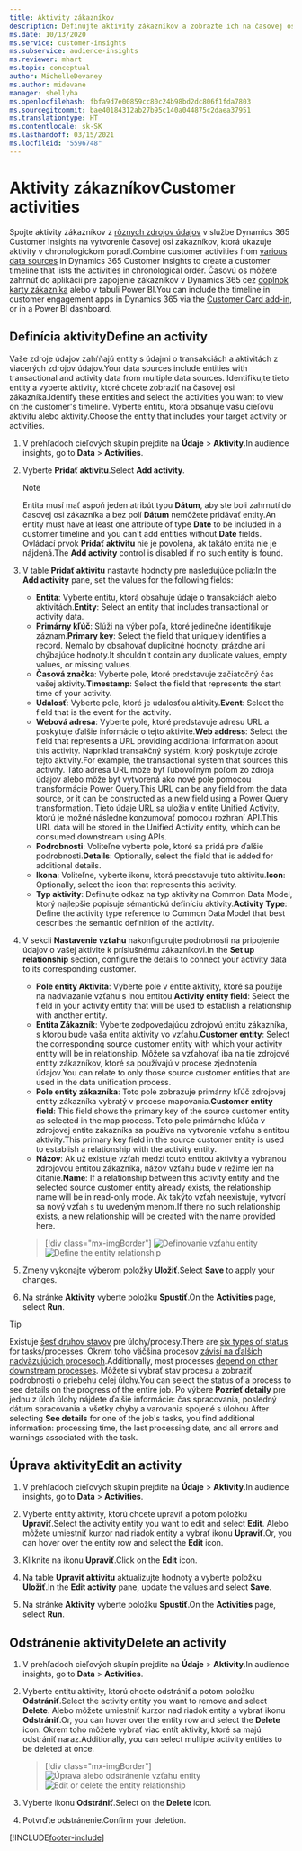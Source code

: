 ```yaml
---
title: Aktivity zákazníkov
description: Definujte aktivity zákazníkov a zobrazte ich na časovej osi zákazníkov.
ms.date: 10/13/2020
ms.service: customer-insights
ms.subservice: audience-insights
ms.reviewer: mhart
ms.topic: conceptual
author: MichelleDevaney
ms.author: midevane
manager: shellyha
ms.openlocfilehash: fbfa9d7e00859cc80c24b98bd2dc806f1fda7803
ms.sourcegitcommit: bae40184312ab27b95c140a044875c2daea37951
ms.translationtype: HT
ms.contentlocale: sk-SK
ms.lasthandoff: 03/15/2021
ms.locfileid: "5596748"
---
```

# <a name="customer-activities"></a><span data-ttu-id="b157a-103">Aktivity zákazníkov</span><span class="sxs-lookup"><span data-stu-id="b157a-103">Customer activities</span></span>

<span data-ttu-id="b157a-104">Spojte aktivity zákazníkov z [rôznych zdrojov údajov](data-sources.md) v službe Dynamics 365 Customer Insights na vytvorenie časovej osi zákazníkov, ktorá ukazuje aktivity v chronologickom poradí.</span><span class="sxs-lookup"><span data-stu-id="b157a-104">Combine customer activities from [various data sources](data-sources.md) in Dynamics 365 Customer Insights to create a customer timeline that lists the activities in chronological order.</span></span> <span data-ttu-id="b157a-105">Časovú os môžete zahrnúť do aplikácií pre zapojenie zákazníkov v Dynamics 365 cez [doplnok karty zákazníka](customer-card-add-in.md) alebo v tabuli Power BI.</span><span class="sxs-lookup"><span data-stu-id="b157a-105">You can include the timeline in customer engagement apps in Dynamics 365 via the [Customer Card add-in](customer-card-add-in.md), or in a Power BI dashboard.</span></span>

## <a name="define-an-activity"></a><span data-ttu-id="b157a-106">Definícia aktivity</span><span class="sxs-lookup"><span data-stu-id="b157a-106">Define an activity</span></span>

<span data-ttu-id="b157a-107">Vaše zdroje údajov zahŕňajú entity s údajmi o transakciách a aktivitách z viacerých zdrojov údajov.</span><span class="sxs-lookup"><span data-stu-id="b157a-107">Your data sources include entities with transactional and activity data from multiple data sources.</span></span> <span data-ttu-id="b157a-108">Identifikujte tieto entity a vyberte aktivity, ktoré chcete zobraziť na časovej osi zákazníka.</span><span class="sxs-lookup"><span data-stu-id="b157a-108">Identify these entities and select the activities you want to view on the customer's timeline.</span></span> <span data-ttu-id="b157a-109">Vyberte entitu, ktorá obsahuje vašu cieľovú aktivitu alebo aktivity.</span><span class="sxs-lookup"><span data-stu-id="b157a-109">Choose the entity that includes your target activity or activities.</span></span>

1. <span data-ttu-id="b157a-110">V prehľadoch cieľových skupín prejdite na **Údaje** > **Aktivity**.</span><span class="sxs-lookup"><span data-stu-id="b157a-110">In audience insights, go to **Data** > **Activities**.</span></span>

1. <span data-ttu-id="b157a-111">Vyberte **Pridať aktivitu**.</span><span class="sxs-lookup"><span data-stu-id="b157a-111">Select **Add activity**.</span></span>

   > [!NOTE]
   > <span data-ttu-id="b157a-112">Entita musí mať aspoň jeden atribút typu **Dátum**, aby ste boli zahrnutí do časovej osi zákazníka a bez polí **Dátum** nemôžete pridávať entity.</span><span class="sxs-lookup"><span data-stu-id="b157a-112">An entity must have at least one attribute of type **Date** to be included in a customer timeline and you can't add entities without **Date** fields.</span></span> <span data-ttu-id="b157a-113">Ovládací prvok **Pridať aktivitu** nie je povolená, ak takáto entita nie je nájdená.</span><span class="sxs-lookup"><span data-stu-id="b157a-113">The **Add activity** control is disabled if no such entity is found.</span></span>

1. <span data-ttu-id="b157a-114">V table **Pridať aktivitu** nastavte hodnoty pre nasledujúce polia:</span><span class="sxs-lookup"><span data-stu-id="b157a-114">In the **Add activity** pane, set the values for the following fields:</span></span>

   - <span data-ttu-id="b157a-115">**Entita**: Vyberte entitu, ktorá obsahuje údaje o transakciách alebo aktivitách.</span><span class="sxs-lookup"><span data-stu-id="b157a-115">**Entity**: Select an entity that includes transactional or activity data.</span></span>
   - <span data-ttu-id="b157a-116">**Primárny kľúč**: Slúži na výber poľa, ktoré jedinečne identifikuje záznam.</span><span class="sxs-lookup"><span data-stu-id="b157a-116">**Primary key**: Select the field that uniquely identifies a record.</span></span> <span data-ttu-id="b157a-117">Nemalo by obsahovať duplicitné hodnoty, prázdne ani chýbajúce hodnoty.</span><span class="sxs-lookup"><span data-stu-id="b157a-117">It shouldn't contain any duplicate values, empty values, or missing values.</span></span>
   - <span data-ttu-id="b157a-118">**Časová značka**: Vyberte pole, ktoré predstavuje začiatočný čas vašej aktivity.</span><span class="sxs-lookup"><span data-stu-id="b157a-118">**Timestamp**: Select the field that represents the start time of your activity.</span></span>
   - <span data-ttu-id="b157a-119">**Udalosť**: Vyberte pole, ktoré je udalosťou aktivity.</span><span class="sxs-lookup"><span data-stu-id="b157a-119">**Event**: Select the field that is the event for the activity.</span></span>
   - <span data-ttu-id="b157a-120">**Webová adresa**: Vyberte pole, ktoré predstavuje adresu URL a poskytuje ďalšie informácie o tejto aktivite.</span><span class="sxs-lookup"><span data-stu-id="b157a-120">**Web address**: Select the field that represents a URL providing additional information about this activity.</span></span> <span data-ttu-id="b157a-121">Napríklad transakčný systém, ktorý poskytuje zdroje tejto aktivity.</span><span class="sxs-lookup"><span data-stu-id="b157a-121">For example, the transactional system that sources this activity.</span></span> <span data-ttu-id="b157a-122">Táto adresa URL môže byť ľubovoľným poľom zo zdroja údajov alebo môže byť vytvorená ako nové pole pomocou transformácie Power Query.</span><span class="sxs-lookup"><span data-stu-id="b157a-122">This URL can be any field from the data source, or it can be constructed as a new field using a Power Query transformation.</span></span> <span data-ttu-id="b157a-123">Tieto údaje URL sa uložia v entite Unified Activity, ktorú je možné následne konzumovať pomocou rozhraní API.</span><span class="sxs-lookup"><span data-stu-id="b157a-123">This URL data will be stored in the Unified Activity entity, which can be consumed downstream using APIs.</span></span>
   - <span data-ttu-id="b157a-124">**Podrobnosti**: Voliteľne vyberte pole, ktoré sa pridá pre ďalšie podrobnosti.</span><span class="sxs-lookup"><span data-stu-id="b157a-124">**Details**: Optionally, select the field that is added for additional details.</span></span>
   - <span data-ttu-id="b157a-125">**Ikona**: Voliteľne, vyberte ikonu, ktorá predstavuje túto aktivitu.</span><span class="sxs-lookup"><span data-stu-id="b157a-125">**Icon**: Optionally, select the icon that represents this activity.</span></span>
   - <span data-ttu-id="b157a-126">**Typ aktivity**: Definujte odkaz na typ aktivity na Common Data Model, ktorý najlepšie popisuje sémantickú definíciu aktivity.</span><span class="sxs-lookup"><span data-stu-id="b157a-126">**Activity Type**: Define the activity type reference to Common Data Model that best describes the semantic definition of the activity.</span></span>

1. <span data-ttu-id="b157a-127">V sekcii **Nastavenie vzťahu** nakonfigurujte podrobnosti na pripojenie údajov o vašej aktivite k príslušnému zákazníkovi.</span><span class="sxs-lookup"><span data-stu-id="b157a-127">In the **Set up relationship** section, configure the details to connect your activity data to its corresponding customer.</span></span>

    - <span data-ttu-id="b157a-128">**Pole entity Aktivita**: Vyberte pole v entite aktivity, ktoré sa použije na nadviazanie vzťahu s inou entitou.</span><span class="sxs-lookup"><span data-stu-id="b157a-128">**Activity entity field**: Select the field in your activity entity that will be used to establish a relationship with another entity.</span></span>
    - <span data-ttu-id="b157a-129">**Entita Zákazník**: Vyberte zodpovedajúcu zdrojovú entitu zákazníka, s ktorou bude vaša entita aktivity vo vzťahu.</span><span class="sxs-lookup"><span data-stu-id="b157a-129">**Customer entity**: Select the corresponding source customer entity with which your activity entity will be in relationship.</span></span> <span data-ttu-id="b157a-130">Môžete sa vzťahovať iba na tie zdrojové entity zákazníkov, ktoré sa používajú v procese zjednotenia údajov.</span><span class="sxs-lookup"><span data-stu-id="b157a-130">You can relate to only those source customer entities that are used in the data unification process.</span></span>
    - <span data-ttu-id="b157a-131">**Pole entity zákazníka**: Toto pole zobrazuje primárny kľúč zdrojovej entity zákazníka vybratý v procese mapovania.</span><span class="sxs-lookup"><span data-stu-id="b157a-131">**Customer entity field**: This field shows the primary key of the source customer entity as selected in the map process.</span></span> <span data-ttu-id="b157a-132">Toto pole primárneho kľúča v zdrojovej entite zákazníka sa používa na vytvorenie vzťahu s entitou aktivity.</span><span class="sxs-lookup"><span data-stu-id="b157a-132">This primary key field in the source customer entity is used to establish a relationship with the activity entity.</span></span>
    - <span data-ttu-id="b157a-133">**Názov**: Ak už existuje vzťah medzi touto entitou aktivity a vybranou zdrojovou entitou zákazníka, názov vzťahu bude v režime len na čítanie.</span><span class="sxs-lookup"><span data-stu-id="b157a-133">**Name**: If a relationship between this activity entity and the selected source customer entity already exists, the relationship name will be in read-only mode.</span></span> <span data-ttu-id="b157a-134">Ak takýto vzťah neexistuje, vytvorí sa nový vzťah s tu uvedeným menom.</span><span class="sxs-lookup"><span data-stu-id="b157a-134">If there no such relationship exists, a new relationship will be created with the name provided here.</span></span>
   
   > [!div class="mx-imgBorder"]
   > <span data-ttu-id="b157a-135">![Definovanie vzťahu entity](media/activities-entities-define.png "Definovanie vzťahu entity")</span><span class="sxs-lookup"><span data-stu-id="b157a-135">![Define the entity relationship](media/activities-entities-define.png "Define the entity relationship")</span></span>

1. <span data-ttu-id="b157a-136">Zmeny vykonajte výberom položky **Uložiť**.</span><span class="sxs-lookup"><span data-stu-id="b157a-136">Select **Save** to apply your changes.</span></span>

1. <span data-ttu-id="b157a-137">Na stránke **Aktivity** vyberte položku **Spustiť**.</span><span class="sxs-lookup"><span data-stu-id="b157a-137">On the **Activities** page, select **Run**.</span></span>

> [!TIP]
> <span data-ttu-id="b157a-138">Existuje [šesť druhov stavov](system.md#status-types) pre úlohy/procesy.</span><span class="sxs-lookup"><span data-stu-id="b157a-138">There are [six types of status](system.md#status-types) for tasks/processes.</span></span> <span data-ttu-id="b157a-139">Okrem toho väčšina procesov [závisí na ďalších nadväzujúcich procesoch](system.md#refresh-policies).</span><span class="sxs-lookup"><span data-stu-id="b157a-139">Additionally, most processes [depend on other downstream processes](system.md#refresh-policies).</span></span> <span data-ttu-id="b157a-140">Môžete si vybrať stav procesu a zobraziť podrobnosti o priebehu celej úlohy.</span><span class="sxs-lookup"><span data-stu-id="b157a-140">You can select the status of a process to see details on the progress of the entire job.</span></span> <span data-ttu-id="b157a-141">Po výbere **Pozrieť detaily** pre jednu z úloh úlohy nájdete ďalšie informácie: čas spracovania, posledný dátum spracovania a všetky chyby a varovania spojené s úlohou.</span><span class="sxs-lookup"><span data-stu-id="b157a-141">After selecting **See details** for one of the job's tasks, you find additional information: processing time, the last processing date, and all errors and warnings associated with the task.</span></span>

## <a name="edit-an-activity"></a><span data-ttu-id="b157a-142">Úprava aktivity</span><span class="sxs-lookup"><span data-stu-id="b157a-142">Edit an activity</span></span>

1. <span data-ttu-id="b157a-143">V prehľadoch cieľových skupín prejdite na **Údaje** > **Aktivity**.</span><span class="sxs-lookup"><span data-stu-id="b157a-143">In audience insights, go to **Data** > **Activities**.</span></span>

2. <span data-ttu-id="b157a-144">Vyberte entity aktivity, ktorú chcete upraviť a potom položku **Upraviť**.</span><span class="sxs-lookup"><span data-stu-id="b157a-144">Select the activity entity you want to edit and select **Edit**.</span></span> <span data-ttu-id="b157a-145">Alebo môžete umiestniť kurzor nad riadok entity a vybrať ikonu **Upraviť**.</span><span class="sxs-lookup"><span data-stu-id="b157a-145">Or, you can hover over the entity row and select the **Edit** icon.</span></span>

3. <span data-ttu-id="b157a-146">Kliknite na ikonu **Upraviť**.</span><span class="sxs-lookup"><span data-stu-id="b157a-146">Click on the **Edit** icon.</span></span>

4. <span data-ttu-id="b157a-147">Na table **Upraviť aktivitu** aktualizujte hodnoty a vyberte položku **Uložiť**.</span><span class="sxs-lookup"><span data-stu-id="b157a-147">In the **Edit activity** pane, update the values and select **Save**.</span></span>

5. <span data-ttu-id="b157a-148">Na stránke **Aktivity** vyberte položku **Spustiť**.</span><span class="sxs-lookup"><span data-stu-id="b157a-148">On the **Activities** page, select **Run**.</span></span>

## <a name="delete-an-activity"></a><span data-ttu-id="b157a-149">Odstránenie aktivity</span><span class="sxs-lookup"><span data-stu-id="b157a-149">Delete an activity</span></span>

1. <span data-ttu-id="b157a-150">V prehľadoch cieľových skupín prejdite na **Údaje** > **Aktivity**.</span><span class="sxs-lookup"><span data-stu-id="b157a-150">In audience insights, go to **Data** > **Activities**.</span></span>

2. <span data-ttu-id="b157a-151">Vyberte entitu aktivity, ktorú chcete odstrániť a potom položku **Odstrániť**.</span><span class="sxs-lookup"><span data-stu-id="b157a-151">Select the activity entity you want to remove and select **Delete**.</span></span> <span data-ttu-id="b157a-152">Alebo môžete umiestniť kurzor nad riadok entity a vybrať ikonu **Odstrániť**.</span><span class="sxs-lookup"><span data-stu-id="b157a-152">Or, you can hover over the entity row and select the **Delete** icon.</span></span> <span data-ttu-id="b157a-153">Okrem toho môžete vybrať viac entít aktivity, ktoré sa majú odstrániť naraz.</span><span class="sxs-lookup"><span data-stu-id="b157a-153">Additionally, you can select multiple activity entities to be deleted at once.</span></span>
   > [!div class="mx-imgBorder"]
   > <span data-ttu-id="b157a-154">![Úprava alebo odstránenie vzťahu entity](media/activities-entities-edit-delete.png "Úprava alebo odstránenie vzťahu entity")</span><span class="sxs-lookup"><span data-stu-id="b157a-154">![Edit or delete the entity relationship](media/activities-entities-edit-delete.png "Edit or delete the entity relationship")</span></span>

3. <span data-ttu-id="b157a-155">Vyberte ikonu **Odstrániť**.</span><span class="sxs-lookup"><span data-stu-id="b157a-155">Select on the **Delete** icon.</span></span>

4. <span data-ttu-id="b157a-156">Potvrďte odstránenie.</span><span class="sxs-lookup"><span data-stu-id="b157a-156">Confirm your deletion.</span></span>


[!INCLUDE[footer-include](../includes/footer-banner.md)]